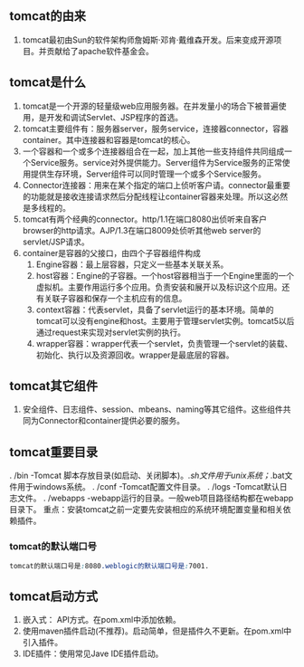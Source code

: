 ## tomcat的由来
1. tomcat最初由Sun的软件架构师詹姆斯·邓肯·戴维森开发。后来变成开源项目。并贡献给了apache软件基金会。
## tomcat是什么
1. tomcat是一个开源的轻量级web应用服务器。在并发量小的场合下被普遍使用，是开发和调试Servlet、JSP程序的首选。
2. tomcat主要组件有：服务器server，服务service，连接器connector，容器container。其中连接器和容器是tomcat的核心。
3. 一个容器和一个或多个连接器组合在一起，加上其他一些支持组件共同组成一个Service服务。service对外提供能力。Server组件为Service服务的正常使用提供生存环境，Server组件可以同时管理一个或多个Service服务。
4. Connector连接器：用来在某个指定的端口上侦听客户请。connector最重要的功能就是接收连接请求然后分配线程让container容器来处理。所以这必然是多线程的。
5. tomcat有两个经典的connector。http/1.1在端口8080出侦听来自客户browser的http请求。AJP/1.3在端口8009处侦听其他web server的servlet/JSP请求。
6. container是容器的父接口，由四个子容器组件构成
   1. Engine容器：最上层容器，只定义一些基本关联关系。
   2. host容器：Engine的子容器。一个host容器相当于一个Engine里面的一个虚拟机。主要作用运行多个应用。负责安装和展开以及标识这个应用。还有关联子容器和保存一个主机应有的信息。
   3. context容器：代表servlet，具备了servlet运行的基本环境。简单的tomcat可以没有engine和host。主要用于管理servlet实例。tomcat5以后通过request来实现对servlet实例的执行。
   4. wrapper容器：wrapper代表一个servlet，负责管理一个servlet的装载、初始化、执行以及资源回收。wrapper是最底层的容器。
## tomcat其它组件
1. 安全组件、日志组件、session、mbeans、naming等其它组件。这些组件共同为Connector和container提供必要的服务。
## tomcat重要目录
. /bin -Tomcat 脚本存放目录(如启动、关闭脚本)。*.sh文件用于unix系统；*.bat文件用于windows系统。
. /conf -Tomcat配置文件目录。
. /logs -Tomcat默认日志文件。
. /webapps -webapp运行的目录。一般web项目路径结构都在webapp目录下。
重点：安装tomcat之前一定要先安装相应的系统环境配置变量和相关依赖插件。

### tomcat的默认端口号

```css
tomcat的默认端口号是:8080.weblogic的默认端口号是:7001.
```



## tomcat启动方式
1. 嵌入式： API方式。在pom.xml中添加依赖。
2. 使用maven插件启动(不推荐)。启动简单，但是插件久不更新。在pom.xml中引入插件。
3. IDE插件：使用常见Jave IDE插件启动。
